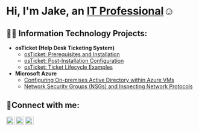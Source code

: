 <h1>Hi, I'm Jake, an <a href="https://linkedin.com/in/Josh">IT Professional</a>☺</h1>

<h2>👨‍💻 Information Technology Projects:</h2>

- <b>osTicket (Help Desk Ticketing System)</b>
  - [osTicket: Prerequisites and Installation](https://github.com/JakeMannerz/osticket-prereqs)
  - [osTicket: Post-Installation Configuration](https://github.com/JakeMannerz/post-install-config)
  - [osTicket: Ticket Lifecycle Examples](https://github.com/JakeMannerz/ticket-lifecycle)
- <b>Microsoft Azure</b>
  - [Configuring On-premises Active Directory within Azure VMs](https://github.com/JakeMannerz/configure-ad)
  - [Network Security Groups (NSGs) and Inspecting Network Protocols](https://github.com/JakeMannerz/azure-network-protocols)

<h2>🤳Connect with me:</h2>

[<img align="left" alt="Josh | Twitter" width="22px" src="https://cdn.jsdelivr.net/npm/simple-icons@v3/icons/twitter.svg" />][twitter]
[<img align="left" alt="Josh | LinkedIn" width="22px" src="https://cdn.jsdelivr.net/npm/simple-icons@v3/icons/linkedin.svg" />][linkedin]
[<img align="left" alt="Josh | Instagram" width="22px" src="https://cdn.jsdelivr.net/npm/simple-icons@v3/icons/instagram.svg" />][instagram]

[twitter]: https://twitter.com/Jake
[instagram]: https://www.instagram.com/Jake
[linkedin]: https://linkedin.com/in/JakeMannerz

